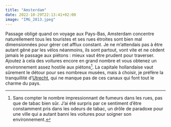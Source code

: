 ```yaml
---
title: "Amsterdam"
date: 2022-10-29T22:13:41+02:00
image: "IMG_2813.jpeg"
---
```


Passage obligé quand on voyage aux Pays-Bas, Amsterdam concentre naturellement tous les touristes et ses rues étroites sont bien mal dimensionnées pour gérer cet afflux constant. Je ne m’attendais pas à être autant gêné par les vélos néanmoins, ils sont partout, vont vite et ne cèdent jamais le passage aux piétons : mieux vaut être prudent pour traverser. Ajoutez à cela des voitures encore en grand nombre et vous obtenez un environnement assez hostile aux piétons[^1]. La capitale hollandaise vaut sûrement le détour pour ses nombreux musées, mais à choisir, je préfère la tranquillité d’[Utrecht](https://nicolasfurno.fr/photo/utrecht/), qui ne manque pas de ces canaux qui font tout le charme du pays. 

[^1]: Sans compter le nombre impressionnant de fumeurs dans les rues, pas que de tabac bien sûr. J’ai été surpris par ce sentiment d’être constamment pris dans les odeurs de tabac, un drôle de paradoxe pour une ville qui a autant banni les voitures pour soigner son environnement.
